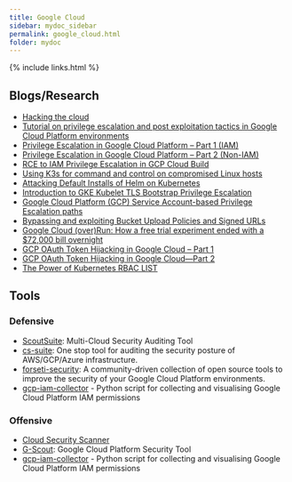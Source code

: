 ```yaml
---
title: Google Cloud
sidebar: mydoc_sidebar
permalink: google_cloud.html
folder: mydoc
---
```


{% include links.html %}

## Blogs/Research

* [Hacking the cloud](https://adsecurity.org/wp-content/uploads/2017/07/2017-DEFCON-HackingTheCloud-SteereMetcalf-Final.pdf)
* [Tutorial on privilege escalation and post exploitation tactics in Google Cloud Platform environments](https://about.gitlab.com/blog/2020/02/12/plundering-gcp-escalating-privileges-in-google-cloud-platform/)
* [Privilege Escalation in Google Cloud Platform – Part 1 (IAM)](https://rhinosecuritylabs.com/gcp/privilege-escalation-google-cloud-platform-part-1/)
* [Privilege Escalation in Google Cloud Platform – Part 2 (Non-IAM)](https://rhinosecuritylabs.com/cloud-security/privilege-escalation-google-cloud-platform-part-2/)
* [RCE to IAM Privilege Escalation in GCP Cloud Build](https://rhinosecuritylabs.com/gcp/iam-privilege-escalation-gcp-cloudbuild/)
* [Using K3s for command and control on compromised Linux hosts](https://blog.christophetd.fr/using-k3s-for-command-and-control-on-compromised-linux-hosts/)
* [Attacking Default Installs of Helm on Kubernetes](https://blog.ropnop.com/attacking-default-installs-of-helm-on-kubernetes/)
* [Introduction to GKE Kubelet TLS Bootstrap Privilege Escalation](https://rhinosecuritylabs.com/cloud-security/kubelet-tls-bootstrap-privilege-escalation/)
* [Google Cloud Platform (GCP) Service Account-based Privilege Escalation paths](https://www.praetorian.com/blog/google-cloud-platform-gcp-service-account-based-privilege-escalation-paths)
* [Bypassing and exploiting Bucket Upload Policies and Signed URLs](https://labs.detectify.com/2018/08/02/bypassing-exploiting-bucket-upload-policies-signed-urls/)
* [Google Cloud (over)Run: How a free trial experiment ended with a $72,000 bill overnight](https://www.theregister.com/AMP/2020/12/10/google_cloud_over_run/)
* [GCP OAuth Token Hijacking in Google Cloud – Part 1](https://www.netskope.com/blog/gcp-oauth-token-hijacking-in-google-cloud-part-1)
* [GCP OAuth Token Hijacking in Google Cloud—Part 2](https://www.netskope.com/blog/gcp-oauth-token-hijacking-in-google-cloud-part-2)
* [The Power of Kubernetes RBAC LIST](https://darkbit.io/blog/the-power-of-kubernetes-rbac-list)


## Tools

### Defensive

* [ScoutSuite](https://github.com/nccgroup/ScoutSuite): Multi-Cloud Security Auditing Tool
* [cs-suite](https://github.com/SecurityFTW/cs-suite): One stop tool for auditing the security posture of AWS/GCP/Azure infrastructure.
* [forseti-security](https://github.com/GoogleCloudPlatform/forseti-security): A community-driven collection of open source tools to improve the security of your Google Cloud Platform environments.
* [gcp-iam-collector](https://github.com/marcin-kolda/gcp-iam-collector) - Python script for collecting and visualising Google Cloud Platform IAM permissions

### Offensive

* [Cloud Security Scanner](https://cloud.google.com/security-scanner/)
* [G-Scout](https://github.com/nccgroup/G-Scout): Google Cloud Platform Security Tool
* [gcp-iam-collector](https://github.com/marcin-kolda/gcp-iam-collector) - Python script for collecting and visualising Google Cloud Platform IAM permissions
